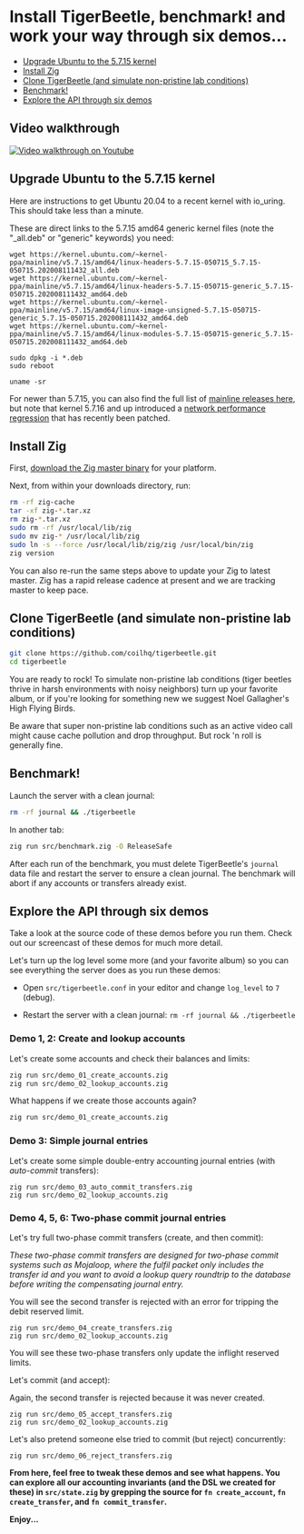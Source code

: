 # Install TigerBeetle, benchmark! and work your way through six demos...

- [Upgrade Ubuntu to the 5.7.15 kernel](#upgrade-ubuntu-to-the-5715-kernel)
- [Install Zig](#install-zig)
- [Clone TigerBeetle (and simulate non-pristine lab conditions)](#clone-tigerbeetle-and-simulate-non-pristine-lab-conditions)
- [Benchmark!](#benchmark)
- [Explore the API through six demos](#explore-the-api-through-six-demos)

## Video walkthrough

[![Video walkthrough on Youtube](https://img.youtube.com/vi/lQSIVgvea48/0.jpg)](https://www.youtube.com/watch?v=lQSIVgvea48)

## Upgrade Ubuntu to the 5.7.15 kernel

Here are instructions to get Ubuntu 20.04 to a recent kernel with io_uring. This should take less than a minute.

These are direct links to the 5.7.15 amd64 generic kernel files (note the "_all.deb" or "generic" keywords) you need:

```
wget https://kernel.ubuntu.com/~kernel-ppa/mainline/v5.7.15/amd64/linux-headers-5.7.15-050715_5.7.15-050715.202008111432_all.deb
wget https://kernel.ubuntu.com/~kernel-ppa/mainline/v5.7.15/amd64/linux-headers-5.7.15-050715-generic_5.7.15-050715.202008111432_amd64.deb
wget https://kernel.ubuntu.com/~kernel-ppa/mainline/v5.7.15/amd64/linux-image-unsigned-5.7.15-050715-generic_5.7.15-050715.202008111432_amd64.deb
wget https://kernel.ubuntu.com/~kernel-ppa/mainline/v5.7.15/amd64/linux-modules-5.7.15-050715-generic_5.7.15-050715.202008111432_amd64.deb

sudo dpkg -i *.deb
sudo reboot

uname -sr
```

For newer than 5.7.15, you can also find the full list of [mainline releases here](https://kernel.ubuntu.com/~kernel-ppa/mainline/?C=N;O=D), but note that kernel 5.7.16 and up introduced a [network performance regression](https://github.com/axboe/liburing/issues/215) that has recently been patched.

## Install Zig

First, [download the Zig master binary](https://ziglang.org/download/) for your platform.

Next, from within your downloads directory, run:

```bash
rm -rf zig-cache
tar -xf zig-*.tar.xz
rm zig-*.tar.xz
sudo rm -rf /usr/local/lib/zig
sudo mv zig-* /usr/local/lib/zig
sudo ln -s --force /usr/local/lib/zig/zig /usr/local/bin/zig
zig version
```

You can also re-run the same steps above to update your Zig to latest master. Zig has a rapid release cadence at present and we are tracking master to keep pace.

## Clone TigerBeetle (and simulate non-pristine lab conditions)

```bash
git clone https://github.com/coilhq/tigerbeetle.git
cd tigerbeetle
```

You are ready to rock! To simulate non-pristine lab conditions (tiger beetles thrive in harsh environments with noisy neighbors) turn up your favorite album, or if you're looking for something new we suggest Noel Gallagher's High Flying Birds.

Be aware that super non-pristine lab conditions such as an active video call might cause cache pollution and drop throughput. But rock 'n roll is generally fine.

## Benchmark!

Launch the server with a clean journal:

```bash
rm -rf journal && ./tigerbeetle
```

In another tab:

```bash
zig run src/benchmark.zig -O ReleaseSafe
```

After each run of the benchmark, you must delete TigerBeetle's `journal` data file and restart the server to ensure a clean journal. The benchmark will abort if any accounts or transfers already exist.

## Explore the API through six demos

Take a look at the source code of these demos before you run them. Check out our screencast of these demos for much more detail.

Let's turn up the log level some more (and your favorite album) so you can see everything the server does as you run these demos:

* Open `src/tigerbeetle.conf` in your editor and change `log_level` to `7` (debug).

* Restart the server with a clean journal: `rm -rf journal && ./tigerbeetle`

### Demo 1, 2: Create and lookup accounts

Let's create some accounts and check their balances and limits:

```bash
zig run src/demo_01_create_accounts.zig
zig run src/demo_02_lookup_accounts.zig
```

What happens if we create those accounts again?

```bash
zig run src/demo_01_create_accounts.zig
```

### Demo 3: Simple journal entries

Let's create some simple double-entry accounting journal entries (with *auto-commit* transfers):

```
zig run src/demo_03_auto_commit_transfers.zig
zig run src/demo_02_lookup_accounts.zig
```

### Demo 4, 5, 6: Two-phase commit journal entries

Let's try full two-phase commit transfers (create, and then commit):

*These two-phase commit transfers are designed for two-phase commit systems such as Mojaloop, where the fulfil packet only includes the transfer id and you want to avoid a lookup query roundtrip to the database before writing the compensating journal entry.*

You will see the second transfer is rejected with an error for tripping the debit reserved limit.

```
zig run src/demo_04_create_transfers.zig
zig run src/demo_02_lookup_accounts.zig
```

You will see these two-phase transfers only update the inflight reserved limits.

Let's commit (and accept):

Again, the second transfer is rejected because it was never created.

```
zig run src/demo_05_accept_transfers.zig
zig run src/demo_02_lookup_accounts.zig
```

Let's also pretend someone else tried to commit (but reject) concurrently:

```
zig run src/demo_06_reject_transfers.zig
```

**From here, feel free to tweak these demos and see what happens. You can explore all our accounting invariants (and the DSL we created for these) in `src/state.zig` by grepping the source for `fn create_account`, `fn create_transfer`, and `fn commit_transfer`.**

**Enjoy...**
